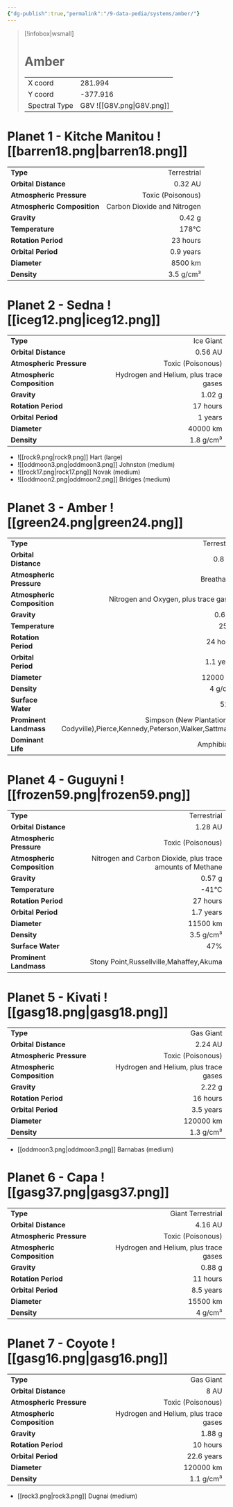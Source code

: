 ```yaml
---
{"dg-publish":true,"permalink":"/9-data-pedia/systems/amber/"}
---
```


> [!infobox|wsmall]
> # Amber
> | | |
> | - | - |
> | X coord | 281.994 |
> | Y coord| -377.916 |
> | Spectral Type | G8V ![[G8V.png\|G8V.png]] |

# Planet 1 - Kitche Manitou ![[barren18.png\|barren18.png]]
|                             |                           |
| --------------------------- | -------------------------:|
| **Type**                    |             Terrestrial |
| **Orbital Distance**        |   0.32 AU |
| **Atmospheric Pressure**    |       Toxic (Poisonous) |
| **Atmospheric Composition** |      Carbon Dioxide and Nitrogen |
| **Gravity**                 |        0.42 g |
| **Temperature**             |    178°C |
| **Rotation Period**         |  23 hours |
| **Orbital Period** | 0.9 years |
| **Diameter**                |      8500 km | 
| **Density**                 |    3.5 g/cm³ |





# Planet 2 - Sedna ![[iceg12.png\|iceg12.png]]
|                             |                           |
| --------------------------- | -------------------------:|
| **Type**                    |             Ice Giant |
| **Orbital Distance**        |   0.56 AU |
| **Atmospheric Pressure**    |       Toxic (Poisonous) |
| **Atmospheric Composition** |      Hydrogen and Helium, plus trace gases |
| **Gravity**                 |        1.02 g |
| **Rotation Period**         |  17 hours |
| **Orbital Period** | 1 years |
| **Diameter**                |      40000 km | 
| **Density**                 |    1.8 g/cm³ |



- ![[rock9.png\|rock9.png]] Hart (large)
- ![[oddmoon3.png\|oddmoon3.png]] Johnston (medium)
- ![[rock17.png\|rock17.png]] Novak (medium)
- ![[oddmoon2.png\|oddmoon2.png]] Bridges (medium)


# Planet 3 - Amber ![[green24.png\|green24.png]]
|                             |                           |
| --------------------------- | -------------------------:|
| **Type**                    |             Terrestrial |
| **Orbital Distance**        |   0.8 AU |
| **Atmospheric Pressure**    |       Breathable |
| **Atmospheric Composition** |      Nitrogen and Oxygen, plus trace gases |
| **Gravity**                 |        0.68 g |
| **Temperature**             |    25°C |
| **Rotation Period**         |  24 hours |
| **Orbital Period** | 1.1 years |
| **Diameter**                |      12000 km | 
| **Density**                 |    4 g/cm³ |
| **Surface Water**           |           51% | 
| **Prominent Landmass**      |         Simpson (New Plantation of Codyville),Pierce,Kennedy,Peterson,Walker,Sattmann | 
| **Dominant Life**           |         Amphibians |





# Planet 4 - Guguyni ![[frozen59.png\|frozen59.png]]
|                             |                           |
| --------------------------- | -------------------------:|
| **Type**                    |             Terrestrial |
| **Orbital Distance**        |   1.28 AU |
| **Atmospheric Pressure**    |       Toxic (Poisonous) |
| **Atmospheric Composition** |      Nitrogen and Carbon Dioxide, plus trace amounts of Methane |
| **Gravity**                 |        0.57 g |
| **Temperature**             |    -41°C |
| **Rotation Period**         |  27 hours |
| **Orbital Period** | 1.7 years |
| **Diameter**                |      11500 km | 
| **Density**                 |    3.5 g/cm³ |
| **Surface Water**           |           47% | 
| **Prominent Landmass**      |         Stony Point,Russellville,Mahaffey,Akuma | 





# Planet 5 - Kivati ![[gasg18.png\|gasg18.png]]
|                             |                           |
| --------------------------- | -------------------------:|
| **Type**                    |             Gas Giant |
| **Orbital Distance**        |   2.24 AU |
| **Atmospheric Pressure**    |       Toxic (Poisonous) |
| **Atmospheric Composition** |      Hydrogen and Helium, plus trace gases |
| **Gravity**                 |        2.22 g |
| **Rotation Period**         |  16 hours |
| **Orbital Period** | 3.5 years |
| **Diameter**                |      120000 km | 
| **Density**                 |    1.3 g/cm³ |



- [[oddmoon3.png\|oddmoon3.png]] Barnabas (medium)

# Planet 6 - Capa ![[gasg37.png\|gasg37.png]]
|                             |                           |
| --------------------------- | -------------------------:|
| **Type**                    |             Giant Terrestrial |
| **Orbital Distance**        |   4.16 AU |
| **Atmospheric Pressure**    |       Toxic (Poisonous) |
| **Atmospheric Composition** |      Hydrogen and Helium, plus trace gases |
| **Gravity**                 |        0.88 g |
| **Rotation Period**         |  11 hours |
| **Orbital Period** | 8.5 years |
| **Diameter**                |      15500 km | 
| **Density**                 |    4 g/cm³ |





# Planet 7 - Coyote ![[gasg16.png\|gasg16.png]]
|                             |                           |
| --------------------------- | -------------------------:|
| **Type**                    |             Gas Giant |
| **Orbital Distance**        |   8 AU |
| **Atmospheric Pressure**    |       Toxic (Poisonous) |
| **Atmospheric Composition** |      Hydrogen and Helium, plus trace gases |
| **Gravity**                 |        1.88 g |
| **Rotation Period**         |  10 hours |
| **Orbital Period** | 22.6 years |
| **Diameter**                |      120000 km | 
| **Density**                 |    1.1 g/cm³ |



- [[rock3.png\|rock3.png]] Dugnai (medium)

